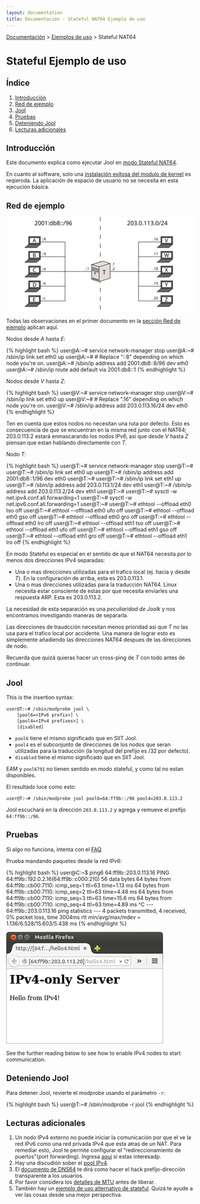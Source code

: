 ```yaml
---
layout: documentation
title: Documentación - Stateful NAT64 Ejemplo de uso
---
```


[Documentación](esp-doc-index.html) > [Ejemplos de uso](esp-doc-index.html#ejemplosdeuso) > Stateful NAT64

# Stateful Ejemplo de uso

## Índice

1. [Introducción](#introduccion)
2. [Red de ejemplo](#red-de-ejemplo)
3. [Jool](#jool)
4. [Pruebas](#pruebas)
5. [Deteniendo Jool](#deteniendo-jool)
6. [Lecturas adicionales](#lecturas-adicionales)


## Introducción

Este documento explica como ejecutar Jool en [modo Stateful NAT64](esp-intro-nat64.html#stateful-nat64).

En cuanto al software, solo una [instalación exitosa del modulo de kernel](esp-mod-install.html) es reqieroda. La aplicación de espacio de usuario no se necesita en esta ejecución básica.

## Red de ejemplo

![Figure 1 - Red de ejemplo](images/network/stateful.svg)

Todas las observaciones en el primer documento en la [sección Red de ejemplo](esp-mod-run-vanilla.html#red-de-ejemplo) aplican aquí.

Nodos desde _A_ hasta _E_:

{% highlight bash %}
user@A:~# service network-manager stop
user@A:~# /sbin/ip link set eth0 up
user@A:~# # Replace "::8" depending on which node you're on.
user@A:~# /sbin/ip address add 2001:db8::8/96 dev eth0
user@A:~# /sbin/ip route add default via 2001:db8::1
{% endhighlight %}

Nodos desde _V_ hasta _Z_:

{% highlight bash %}
user@V:~# service network-manager stop
user@V:~# /sbin/ip link set eth0 up
user@V:~# # Replace ".16" depending on which node you're on.
user@V:~# /sbin/ip address add 203.0.113.16/24 dev eth0
{% endhighlight %}

Ten en cuenta que estos nodos no necesitan una ruta por defecto. Esto es consecuencia de que se encuentran en la misma red junto con el NAT64; 203.0.113.2 estará enmascarando los nodos IPv6, asi que desde _V_ hasta _Z_ piensan que estan hablando directamente con _T_.

Nodo _T_:

{% highlight bash %}
user@T:~# service network-manager stop
user@T:~# 
user@T:~# /sbin/ip link set eth0 up
user@T:~# /sbin/ip address add 2001:db8::1/96 dev eth0
user@T:~# 
user@T:~# /sbin/ip link set eth1 up
user@T:~# /sbin/ip address add 203.0.113.1/24 dev eth1
user@T:~# /sbin/ip address add 203.0.113.2/24 dev eth1
user@T:~# 
user@T:~# sysctl -w net.ipv4.conf.all.forwarding=1
user@T:~# sysctl -w net.ipv6.conf.all.forwarding=1
user@T:~# 
user@T:~# ethtool --offload eth0 tso off
user@T:~# ethtool --offload eth0 ufo off
user@T:~# ethtool --offload eth0 gso off
user@T:~# ethtool --offload eth0 gro off
user@T:~# ethtool --offload eth0 lro off
user@T:~# ethtool --offload eth1 tso off
user@T:~# ethtool --offload eth1 ufo off
user@T:~# ethtool --offload eth1 gso off
user@T:~# ethtool --offload eth1 gro off
user@T:~# ethtool --offload eth1 lro off
{% endhighlight %}

En modo Stateful es especial en el sentido de que el NAT64 necesita por lo menos dos direcciones IPv4 separadas:

- Una o mas direcciones utilizadas para el trafico local (ej. hacia y desde _T_). En la configuración de arriba, esta es  203.0.113.1.
- Una o mas direcciones utilizadas para la traducción NAT64. Linux necesita estar consciente de estas por que necesita enviarles una respuesta ARP. Esta es 203.0.113.2.

La necesidad de esta separación es una _peculiaridad de Joolk_ y nos encontramos investigando maneras de separarla.

Las direcciones de traudcción necesitan menos prioridad asi que _T_ no las usa para el trafico local por accidente. Una manera de lograr esto es simplemente añadiendo las direcciones NAT64 despues de las direcciones de nodo.

Recuerda que quizá quieras hacer un cross-ping de _T_ con todo antes de continuar.

## Jool

This is the insertion syntax:

	user@T:~# /sbin/modprobe jool \
		[pool6=<IPv6 prefix>] \
		[pool4=<IPv4 prefixes>] \
		[disabled]

- `pool6` tiene el mismo significado que en SIIT Jool.
- `pool4` es el subconjunto de direcciones de los nodos que seran utilizadas para la traducción (la longitud del prefijo es /32 por defecto).
- `disabled` tiene el mismo significado que en SIIT Jool.

EAM y `pool6791` no tienen sentido en modo stateful, y como tal no estan disponibles.

El resultado luce como esto:

	user@T:~# /sbin/modprobe jool pool6=64:ff9b::/96 pool4=203.0.113.2

Jool escuchará en la dirección `203.0.113.2` y agrega y remueve el prefijo `64:ff9b::/96`.

## Pruebas

Si algo no funciona, intenta con el [FAQ](esp-misc-faq.html).

Prueba mandando paquetes desde la red IPv6:

{% highlight bash %}
user@C:~$ ping6 64:ff9b::203.0.113.16
PING 64:ff9b::192.0.2.16(64:ff9b::c000:210) 56 data bytes
64 bytes from 64:ff9b::cb00:7110: icmp_seq=1 ttl=63 time=1.13 ms
64 bytes from 64:ff9b::cb00:7110: icmp_seq=2 ttl=63 time=4.48 ms
64 bytes from 64:ff9b::cb00:7110: icmp_seq=3 ttl=63 time=15.6 ms
64 bytes from 64:ff9b::cb00:7110: icmp_seq=4 ttl=63 time=4.89 ms
^C
--- 64:ff9b::203.0.113.16 ping statistics ---
4 packets transmitted, 4 received, 0% packet loss, time 3004ms
rtt min/avg/max/mdev = 1.136/6.528/15.603/5.438 ms
{% endhighlight %}

![Figure 1 - IPv4 TCP desde un nodo IPv6](images/run-stateful-firefox-4to6.png)

See the further reading below to see how to enable IPv4 nodes to start communication.

## Deteniendo Jool

Para detener Jool, revierte el modprobe usando el parámetro `-r`:

{% highlight bash %}
user@T:~# /sbin/modprobe -r jool
{% endhighlight %}

## Lecturas adicionales

1. Un nodo IPv4 externo no puede iniciar la comunicación por que el ve la red IPv6 como una red privada IPv4 que esta atras de un NAT. Para remediar esto, Jool te permite configurar el "redireccionamiento de puertos"(port forwarding). Ingresa [aqui](esp-op-static-bindings.html) si estas interesadp.
2. Hay una discudión sober el [pool IPv4](op-pool4.html).
3. El [documento de DNS64](esp-op-dns64.html) te dirá como hacer el hack prefijo-dirección transparente a los usuarios.
4. Por favor considera los [detalles de MTU](esp-misc-mtu.html) antes de liberar.
5. También hay un [ejemplo de uso alternativo de stateful](esp-mod-run-alternate.html). Quizá te ayude a ver las cosas desde una mejor perspectiva.
